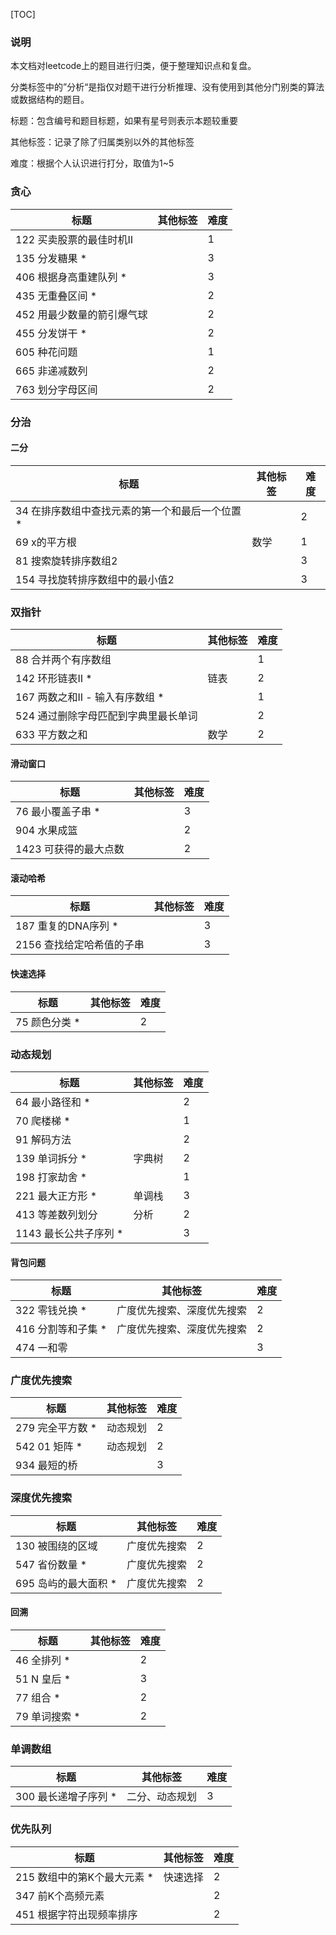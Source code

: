 [TOC]



### 说明

本文档对leetcode上的题目进行归类，便于整理知识点和复盘。

分类标签中的”分析“是指仅对题干进行分析推理、没有使用到其他分门别类的算法或数据结构的题目。

标题：包含编号和题目标题，如果有星号则表示本题较重要

其他标签：记录了除了归属类别以外的其他标签

难度：根据个人认识进行打分，取值为1~5



### 贪心

| 标题                       | 其他标签 | 难度 |
| -------------------------- | -------- | ---- |
| 122 买卖股票的最佳时机Ⅱ    |          | 1    |
| 135 分发糖果 *             |          | 3    |
| 406 根据身高重建队列 *     |          | 3    |
| 435 无重叠区间 *           |          | 2    |
| 452 用最少数量的箭引爆气球 |          | 2    |
| 455 分发饼干 *             |          | 2    |
| 605 种花问题               |          | 1    |
| 665 非递减数列             |          | 2    |
| 763 划分字母区间           |          | 2    |



### 分治

#### 二分

| 标题                                            | 其他标签 | 难度 |
| ----------------------------------------------- | -------- | ---- |
| 34 在排序数组中查找元素的第一个和最后一个位置 * |          | 2    |
| 69 x的平方根                                    | 数学     | 1    |
| 81 搜索旋转排序数组2                            |          | 3    |
| 154 寻找旋转排序数组中的最小值2                 |          | 3    |



### 双指针

| 标题                                 | 其他标签 | 难度 |
| ------------------------------------ | -------- | ---- |
| 88 合并两个有序数组                  |          | 1    |
| 142 环形链表Ⅱ *                      | 链表     | 2    |
| 167 两数之和Ⅱ - 输入有序数组 *       |          | 1    |
| 524 通过删除字母匹配到字典里最长单词 |          | 2    |
| 633 平方数之和                       | 数学     | 2    |



#### 滑动窗口

| 标题                  | 其他标签 | 难度 |
| --------------------- | -------- | ---- |
| 76 最小覆盖子串 *     |          | 3    |
| 904 水果成篮          |          | 2    |
| 1423 可获得的最大点数 |          | 2    |



#### 滚动哈希

| 标题                      | 其他标签 | 难度 |
| ------------------------- | -------- | ---- |
| 187 重复的DNA序列 *       |          | 3    |
| 2156 查找给定哈希值的子串 |          | 3    |



#### 快速选择

| 标题          | 其他标签 | 难度 |
| ------------- | -------- | ---- |
| 75 颜色分类 * |          | 2    |



### 动态规划

| 标题                  | 其他标签 | 难度 |
| --------------------- | -------- | ---- |
| 64 最小路径和 *       |          | 2    |
| 70 爬楼梯 *           |          | 1    |
| 91 解码方法           |          | 2    |
| 139 单词拆分 *        | 字典树   | 2    |
| 198 打家劫舍 *        |          | 1    |
| 221 最大正方形 *      | 单调栈   | 3    |
| 413 等差数列划分      | 分析     | 2    |
| 1143 最长公共子序列 * |          | 3    |



#### 背包问题

| 标题               | 其他标签                   | 难度 |
| ------------------ | -------------------------- | ---- |
| 322 零钱兑换 *     | 广度优先搜索、深度优先搜索 | 2    |
| 416 分割等和子集 * | 广度优先搜索、深度优先搜索 | 2    |
| 474 一和零         |                            | 3    |



### 广度优先搜索

| 标题             | 其他标签 | 难度 |
| ---------------- | -------- | ---- |
| 279 完全平方数 * | 动态规划 | 2    |
| 542 01 矩阵 *    | 动态规划 | 2    |
| 934 最短的桥     |          | 3    |



### 深度优先搜索

| 标题                 | 其他标签     | 难度 |
| -------------------- | ------------ | ---- |
| 130 被围绕的区域     | 广度优先搜索 | 2    |
| 547 省份数量 *       | 广度优先搜索 | 2    |
| 695 岛屿的最大面积 * | 广度优先搜索 | 2    |



#### 回溯

| 标题          | 其他标签 | 难度 |
| ------------- | -------- | ---- |
| 46 全排列 *   |          | 2    |
| 51 N 皇后 *   |          | 3    |
| 77 组合 *     |          | 2    |
| 79 单词搜索 * |          | 2    |



### 单调数组

| 标题                 | 其他标签       | 难度 |
| -------------------- | -------------- | ---- |
| 300 最长递增子序列 * | 二分、动态规划 | 3    |



### 优先队列

| 标题                        | 其他标签 | 难度 |
| --------------------------- | -------- | ---- |
| 215 数组中的第K个最大元素 * | 快速选择 | 2    |
| 347 前K个高频元素           |          | 2    |
| 451 根据字符出现频率排序    |          | 2    |

